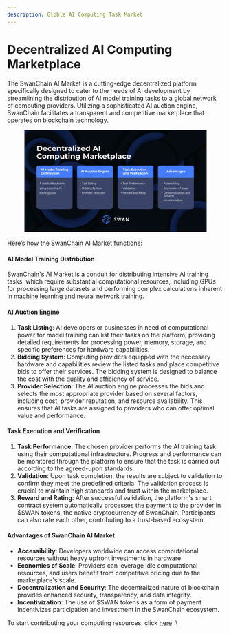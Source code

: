 ```yaml
---
description: Globle AI Computing Task Market
---
```


# Decentralized AI Computing Marketplace

The SwanChain AI Market is a cutting-edge decentralized platform specifically designed to cater to the needs of AI development by streamlining the distribution of AI model training tasks to a global network of computing providers. Utilizing a sophisticated AI auction engine, SwanChain facilitates a transparent and competitive marketplace that operates on blockchain technology.

<figure><img src="../../../.gitbook/assets/MicrosoftTeams-image (19) (1).png" alt=""><figcaption></figcaption></figure>

Here’s how the SwanChain AI Market functions:

#### AI Model Training Distribution

SwanChain's AI Market is a conduit for distributing intensive AI training tasks, which require substantial computational resources, including GPUs for processing large datasets and performing complex calculations inherent in machine learning and neural network training.

#### AI Auction Engine

1. **Task Listing**: AI developers or businesses in need of computational power for model training can list their tasks on the platform, providing detailed requirements for processing power, memory, storage, and specific preferences for hardware capabilities.
2. **Bidding System**: Computing providers equipped with the necessary hardware and capabilities review the listed tasks and place competitive bids to offer their services. The bidding system is designed to balance the cost with the quality and efficiency of service.
3. **Provider Selection**: The AI auction engine processes the bids and selects the most appropriate provider based on several factors, including cost, provider reputation, and resource availability. This ensures that AI tasks are assigned to providers who can offer optimal value and performance.

#### Task Execution and Verification

1. **Task Performance**: The chosen provider performs the AI training task using their computational infrastructure. Progress and performance can be monitored through the platform to ensure that the task is carried out according to the agreed-upon standards.
2. **Validation**: Upon task completion, the results are subject to validation to confirm they meet the predefined criteria. The validation process is crucial to maintain high standards and trust within the marketplace.
3. **Reward and Rating**: After successful validation, the platform's smart contract system automatically processes the payment to the provider in $SWAN tokens, the native cryptocurrency of SwanChain. Participants can also rate each other, contributing to a trust-based ecosystem.

#### Advantages of SwanChain AI Market

* **Accessibility**: Developers worldwide can access computational resources without heavy upfront investments in hardware.
* **Economies of Scale**: Providers can leverage idle computational resources, and users benefit from competitive pricing due to the marketplace's scale.
* **Decentralization and Security**: The decentralized nature of blockchain provides enhanced security, transparency, and data integrity.
* **Incentivization**: The use of $SWAN tokens as a form of payment incentivizes participation and investment in the SwanChain ecosystem.

To start contributing your computing resources, click [here](broken-reference). \
